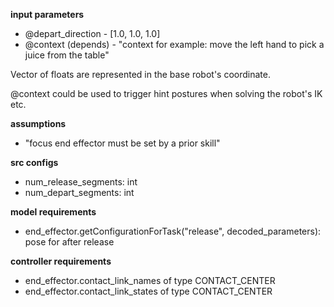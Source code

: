 **input parameters**

- @depart_direction - [1.0, 1.0, 1.0]
- @context (depends) - "context for example: move the left hand to pick a juice from the table"

Vector of floats are represented in the base robot's coordinate.

@context could be used to trigger hint postures when solving the robot's IK etc.

**assumptions**

- "focus end effector must be set by a prior skill"

**src configs**

- num_release_segments: int
- num_depart_segments: int

**model requirements**

- end_effector.getConfigurationForTask("release", decoded_parameters): pose for after release

**controller requirements**

- end_effector.contact_link_names of type CONTACT_CENTER
- end_effector.contact_link_states of type CONTACT_CENTER